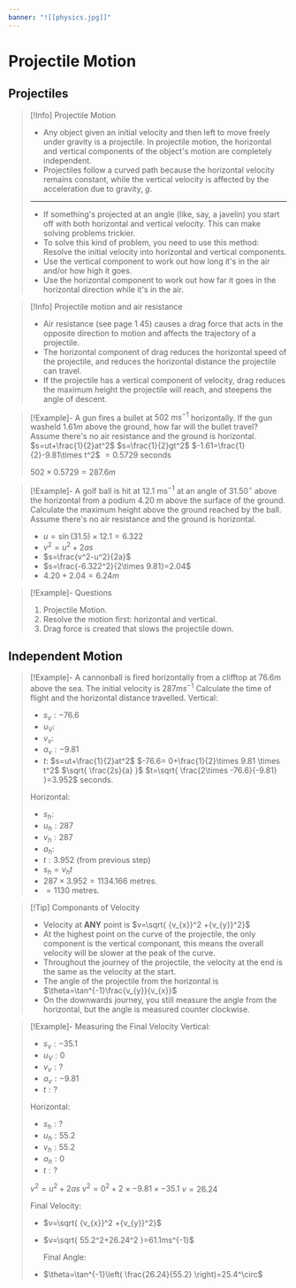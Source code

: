 ```yaml
---
banner: "![[physics.jpg]]"
---
```

# Projectile Motion

## Projectiles

> [!Info] Projectile Motion 
> - Any object given an initial velocity and then left to move freely under gravity is a projectile. In projectile motion, the horizontal and vertical components of the object's motion are completely independent. 
> - Projectiles follow a curved path because the horizontal velocity remains constant, while the vertical velocity is affected by the acceleration due to gravity, $g$.
> ---
> - If something's projected at an angle (like, say, a javelin) you start off with both horizontal and vertical velocity. This can make solving problems trickier. 
> - To solve this kind of problem, you need to use this method: Resolve the initial velocity into horizontal and vertical components. 
> - Use the vertical component to work out how long it's in the air and/or how high it goes. 
> - Use the horizontal component to work out how far it goes in the horizontal direction while it's in the air.

> [!Info] Projectile motion and air resistance 
> - Air resistance (see page 1 45) causes a drag force that acts in the opposite direction to motion and affects the trajectory of a projectile. 
> - The horizontal component of drag reduces the horizontal speed of the projectile, and reduces the horizontal distance the projectile can travel. 
> - If the projectile has a vertical component of velocity, drag reduces the maximum height the projectile will reach, and steepens the angle of descent.

> [!Example]- A gun fires a bullet at $502\text{ }ms^{-1}$ horizontally. If the gun washeld $1.61 m$ above the ground, how far will the bullet travel? Assume there's no air resistance and the ground is horizontal.
> $s=ut+\frac{1}{2}at^2$
> $s=\frac{1}{2}gt^2$
> $-1.61=\frac{1}{2}-9.81\times t^2$
> $=0.5729$ seconds 
> 
> $502\times 0.5729=287.6m$

> [!Example]- A golf ball is hit at 12.1 ms$^{-1}$ at an angle of 31.50$^\circ$ above the horizontal from a podium 4.20 m above the surface of the ground. Calculate the maximum height above the ground reached by the ball. Assume there's no air resistance and the ground is horizontal.
> - $u=\sin(31.5)\times12.1=6.322$
> - $v^2=u^2+2as$
> - $s=\frac{v^2-u^2}{2a}$
> - $s=\frac{-6.322^2}{2\times 9.81}=2.04$
> - $4.20+2.04=6.24m$

> [!Example]- Questions 
> 1. Projectile Motion.
> 2. Resolve the motion first: horizontal and vertical.
> 3. Drag force is created that slows the projectile down.

## Independent Motion

> [!Example]- A cannonball is fired horizontally from a clifftop at 76.6m above the sea. The initial velocity is $287ms^{-1}$ Calculate the time of flight and the horizontal distance travelled.
> Vertical:
> - $s_{v}:-76.6$
> - $u_{V}:$
> - $v_{v}:$
> - $a_{v}:-9.81$
> - $t:$
> $s=ut+\frac{1}{2}at^2$
> $-76.6= 0+\frac{1}{2}\times 9.81 \times t^2$
> $\sqrt{ \frac{2s}{a} }$
> $t=\sqrt{ \frac{2\times -76.6}{-9.81} }=3.952$ seconds.
> 
> Horizontal:
> - $s_{h}:$
> - $u_{h}:287$
> - $v_{h}:287$
> - $a_{h}:$
> - $t:3.952$ (from previous step)
> - $s_{h}=v_{h}t$
> - $287\times 3.952=1134.166$ metres.
> - $=1130$ metres.

> [!Tip] Componants of Velocity
> - Velocity at **ANY** point is $v=\sqrt{ {v_{x}}^2 +{v_{y}}^2}$
> - At the highest point on the curve of the projectile, the only component is the vertical componant, this means the overall velocity will be slower at the peak of the curve.
> - Throughout the journey of the projectile, the velocity at the end is the same as the velocity at the start.
> - The angle of the projectile from the horizontal is $\theta=\tan^{-1}\frac{v_{y}}{v_{x}}$
> - On the downwards journey, you still measure the angle from the horizontal, but the angle is measured counter clockwise.

> [!Example]- Measuring the Final Velocity 
> Vertical:
> - $s_{v}:-35.1$
> - $u_{V}:0$
> - $v_{v}:?$
> - $a_{v}:-9.81$
> - $t:?$
> 
> Horizontal:
> - $s_{h}:?$
> - $u_{h}:55.2$
> - $v_{h}:55.2$
> - $a_{h}:0$
> - $t:?$
> 
> $v^2=u^2+2as$
> $v^2=0^2+2\times -9.81 \times -35.1$
> $v=26.24$
> 
> Final Velocity:
> - $v=\sqrt{ {v_{x}}^2 +{v_{y}}^2}$
> - $v=\sqrt{ 55.2^2+26.24^2 }=61.1ms^{-1}$
>   
>   Final Angle:
>  - $\theta=\tan^{-1}\left( \frac{26.24}{55.2} \right)=25.4^\circ$

